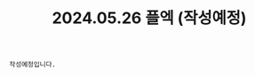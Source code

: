 ﻿---
title: 2024.05.26 플엑 (작성예정)
categories: [2024, 행사, 코스프레]
comments: false
# thumbnail: 
---

`작성예정입니다.`
